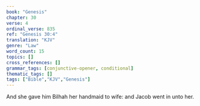 ```yaml
---
book: "Genesis"
chapter: 30
verse: 4
ordinal_verse: 835
ref: "Genesis 30:4"
translation: "KJV"
genre: "Law"
word_count: 15
topics: []
cross_references: []
grammar_tags: [conjunctive-opener, conditional]
thematic_tags: []
tags: ["Bible","KJV","Genesis"]
---
```

And she gave him Bilhah her handmaid to wife: and Jacob went in unto her.
